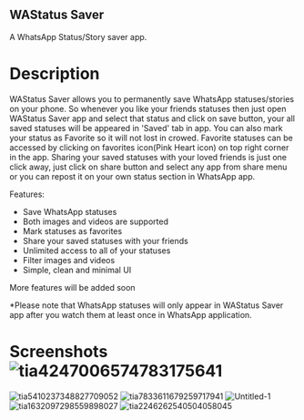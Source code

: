 ## WAStatus Saver

A WhatsApp Status/Story saver app.

# Description

WAStatus Saver allows you to permanently save WhatsApp statuses/stories on your phone. So whenever you like your friends statuses then just open WAStatus Saver app and select that status and click on save button, your all saved statuses will be appeared in 'Saved' tab in app. You can also mark your status as Favorite so it will not lost in crowed. Favorite statuses can be accessed by clicking on favorites icon(Pink Heart icon) on top right corner in the app. Sharing your saved statuses with your loved friends is just one click away, just click on share button and select any app from share menu or you can repost it on your own status section in WhatsApp app.

Features:
- Save WhatsApp statuses
- Both images and videos are supported
- Mark statuses as favorites
- Share your saved statuses with your friends
- Unlimited access to all of your statuses
- Filter images and videos
- Simple, clean and minimal UI

More features will be added soon

*Please note that WhatsApp statuses will only appear in WAStatus Saver app after you watch them at least once in WhatsApp application.


# Screenshots![tia4247006574783175641](https://user-images.githubusercontent.com/24774694/116409498-87420400-a851-11eb-9592-6de945d68332.jpg)
![tia5410237348827709052](https://user-images.githubusercontent.com/24774694/116409512-8a3cf480-a851-11eb-8c02-ad12930feb43.jpg)
![tia7833611679259717941](https://user-images.githubusercontent.com/24774694/116409521-8b6e2180-a851-11eb-9a56-a5f871ec6600.jpg)
![Untitled-1](https://user-images.githubusercontent.com/24774694/116409527-8d37e500-a851-11eb-893f-aaf40861f11b.jpg)
![tia1632097298559898027](https://user-images.githubusercontent.com/24774694/116409535-8e691200-a851-11eb-883d-bd7833cb6d13.jpg)
![tia2246262540504058045](https://user-images.githubusercontent.com/24774694/116409541-90cb6c00-a851-11eb-90bf-bc2b8802a3d8.jpg)



